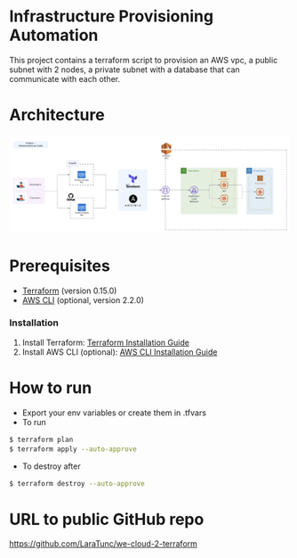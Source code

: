 # Infrastructure Provisioning Automation

This project contains a terraform script to provision an AWS vpc, a public subnet with 2 nodes, a private subnet with a database that can communicate with each other.

# Architecture

![architecture](./architecture.png)

# Prerequisites

- [Terraform](https://www.terraform.io/downloads.html) (version 0.15.0)
- [AWS CLI](https://aws.amazon.com/cli/) (optional, version 2.2.0)

### Installation

1. Install Terraform: [Terraform Installation Guide](https://learn.hashicorp.com/tutorials/terraform/install-cli)
2. Install AWS CLI (optional): [AWS CLI Installation Guide](https://docs.aws.amazon.com/cli/latest/userguide/install-cliv2.html)

# How to run

- Export your env variables or create them in .tfvars
- To run

```sh
$ terraform plan
$ terraform apply --auto-approve
```

- To destroy after

```sh
$ terraform destroy --auto-approve
```

# URL to public GitHub repo

https://github.com/LaraTunc/we-cloud-2-terraform
